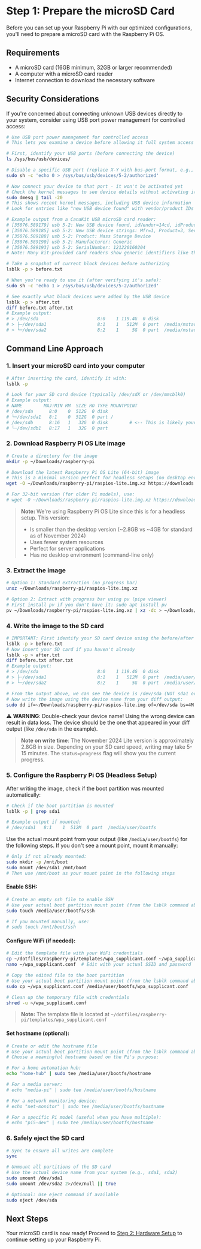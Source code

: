 # Step 1: Prepare the microSD Card

Before you can set up your Raspberry Pi with our optimized configurations, you'll need to prepare a microSD card with the Raspberry Pi OS.

## Requirements

- A microSD card (16GB minimum, 32GB or larger recommended)
- A computer with a microSD card reader
- Internet connection to download the necessary software

## Security Considerations

If you're concerned about connecting unknown USB devices directly to your system, consider using USB port power management for controlled access:

```bash
# Use USB port power management for controlled access
# This lets you examine a device before allowing it full system access

# First, identify your USB ports (before connecting the device)
ls /sys/bus/usb/devices/

# Disable a specific USB port (replace X-Y with bus-port format, e.g., 5-2)
sudo sh -c 'echo 0 > /sys/bus/usb/devices/5-2/authorized'

# Now connect your device to that port - it won't be activated yet
# Check the kernel messages to see device details without activating it:
sudo dmesg | tail -20
# This shows recent kernel messages, including USB device information
# Look for entries like "new USB device found" with vendor/product IDs

# Example output from a CanaKit USB microSD card reader:
# [35076.589179] usb 5-2: New USB device found, idVendor=14cd, idProduct=1212, bcdDevice= 1.00
# [35076.589185] usb 5-2: New USB device strings: Mfr=1, Product=3, SerialNumber=2
# [35076.589188] usb 5-2: Product: Mass Storage Device
# [35076.589190] usb 5-2: Manufacturer: Generic
# [35076.589193] usb 5-2: SerialNumber: 121220160204
# Note: Many kit-provided card readers show generic identifiers like this

# Take a snapshot of current block devices before authorizing
lsblk -p > before.txt

# When you're ready to use it (after verifying it's safe):
sudo sh -c 'echo 1 > /sys/bus/usb/devices/5-2/authorized'

# See exactly what block devices were added by the USB device
lsblk -p > after.txt
diff before.txt after.txt
# Example output:
# > /dev/sda                      8:0    1 119.4G  0 disk
# > ├─/dev/sda1                   8:1    1   512M  0 part  /media/mstack/bootfs
# > └─/dev/sda2                   8:2    1     5G  0 part  /media/mstack/rootfs
```

## Command Line Approach

### 1. Insert your microSD card into your computer

```bash
# After inserting the card, identify it with:
lsblk -p

# Look for your SD card device (typically /dev/sdX or /dev/mmcblk0)
# Example output:
# NAME        MAJ:MIN RM  SIZE RO TYPE MOUNTPOINT
# /dev/sda      8:0    0  512G  0 disk 
# └─/dev/sda1   8:1    0  512G  0 part /
# /dev/sdb      8:16   1   32G  0 disk        # <-- This is likely your SD card
# └─/dev/sdb1   8:17   1   32G  0 part
```

### 2. Download Raspberry Pi OS Lite image

```bash
# Create a directory for the image
mkdir -p ~/Downloads/raspberry-pi

# Download the latest Raspberry Pi OS Lite (64-bit) image
# This is a minimal version perfect for headless setups (no desktop environment)
wget -O ~/Downloads/raspberry-pi/raspios-lite.img.xz https://downloads.raspberrypi.org/raspios_lite_arm64/images/raspios_lite_arm64-2024-11-19/2024-11-19-raspios-bookworm-arm64-lite.img.xz

# For 32-bit version (for older Pi models), use:
# wget -O ~/Downloads/raspberry-pi/raspios-lite.img.xz https://downloads.raspberrypi.org/raspios_lite_armhf/images/raspios_lite_armhf-2024-11-19/2024-11-19-raspios-bookworm-armhf-lite.img.xz
```

> **Note:** We're using Raspberry Pi OS Lite since this is for a headless setup. This version:
> - Is smaller than the desktop version (~2.8GB vs ~4GB for standard as of November 2024)
> - Uses fewer system resources
> - Perfect for server applications
> - Has no desktop environment (command-line only)

### 3. Extract the image

```bash
# Option 1: Standard extraction (no progress bar)
unxz ~/Downloads/raspberry-pi/raspios-lite.img.xz

# Option 2: Extract with progress bar using pv (pipe viewer)
# First install pv if you don't have it: sudo apt install pv
pv ~/Downloads/raspberry-pi/raspios-lite.img.xz | xz -dc > ~/Downloads/raspberry-pi/raspios-lite.img
```

### 4. Write the image to the SD card

```bash
# IMPORTANT: First identify your SD card device using the before/after comparison
lsblk -p > before.txt
# Now insert your SD card if you haven't already
lsblk -p > after.txt
diff before.txt after.txt
# Example output:
# > /dev/sda                      8:0    1 119.4G  0 disk
# > ├─/dev/sda1                   8:1    1   512M  0 part  /media/user/bootfs
# > └─/dev/sda2                   8:2    1     5G  0 part  /media/user/rootfs

# From the output above, we can see the device is /dev/sda (NOT sda1 or sda2)
# Now write the image using the device name from your diff output:
sudo dd if=~/Downloads/raspberry-pi/raspios-lite.img of=/dev/sda bs=4M conv=fsync status=progress
```

⚠️ **WARNING**: Double-check your device name! Using the wrong device can result in data loss. The device should be the one that appeared in your diff output (like `/dev/sda` in the example).

> **Note on write time**: The November 2024 Lite version is approximately 2.8GB in size. Depending on your SD card speed, writing may take 5-15 minutes. The `status=progress` flag will show you the current progress.

### 5. Configure the Raspberry Pi OS (Headless Setup)

After writing the image, check if the boot partition was mounted automatically:

```bash
# Check if the boot partition is mounted
lsblk -p | grep sda1

# Example output if mounted:
# /dev/sda1   8:1    1  512M  0 part  /media/user/bootfs
```

Use the actual mount point from your output (like `/media/user/bootfs`) for the following steps. If you don't see a mount point, mount it manually:

```bash
# Only if not already mounted:
sudo mkdir -p /mnt/boot
sudo mount /dev/sda1 /mnt/boot
# Then use /mnt/boot as your mount point in the following steps
```

#### Enable SSH:

```bash
# Create an empty ssh file to enable SSH
# Use your actual boot partition mount point (from the lsblk command above)
sudo touch /media/user/bootfs/ssh

# If you mounted manually, use:
# sudo touch /mnt/boot/ssh
```

#### Configure WiFi (if needed):

```bash
# Edit the template file with your WiFi credentials
cp ~/dotfiles/raspberry-pi/templates/wpa_supplicant.conf ~/wpa_supplicant.conf
nano ~/wpa_supplicant.conf  # Edit with your actual SSID and password

# Copy the edited file to the boot partition
# Use your actual boot partition mount point (from the lsblk command above)
sudo cp ~/wpa_supplicant.conf /media/user/bootfs/wpa_supplicant.conf

# Clean up the temporary file with credentials
shred -u ~/wpa_supplicant.conf
```

> **Note:** The template file is located at `~/dotfiles/raspberry-pi/templates/wpa_supplicant.conf`

#### Set hostname (optional):

```bash
# Create or edit the hostname file
# Use your actual boot partition mount point (from the lsblk command above)
# Choose a meaningful hostname based on the Pi's purpose:

# For a home automation hub:
echo "home-hub" | sudo tee /media/user/bootfs/hostname

# For a media server:
# echo "media-pi" | sudo tee /media/user/bootfs/hostname

# For a network monitoring device:
# echo "net-monitor" | sudo tee /media/user/bootfs/hostname

# For a specific Pi model (useful when you have multiple):
# echo "pi5-dev" | sudo tee /media/user/bootfs/hostname
```

### 6. Safely eject the SD card

```bash
# Sync to ensure all writes are complete
sync

# Unmount all partitions of the SD card
# Use the actual device name from your system (e.g., sda1, sda2)
sudo umount /dev/sda1
sudo umount /dev/sda2 2>/dev/null || true

# Optional: Use eject command if available
sudo eject /dev/sda
```

## Next Steps

Your microSD card is now ready! Proceed to [Step 2: Hardware Setup](02-hardware-setup.md) to continue setting up your Raspberry Pi.
